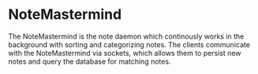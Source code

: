 # NoteMastermind
The NoteMastermind is the note daemon which continously works in the background with sorting and categorizing notes.
The clients communicate with the NoteMastermind via sockets, which allows them to persist new notes and query the database for matching notes.
